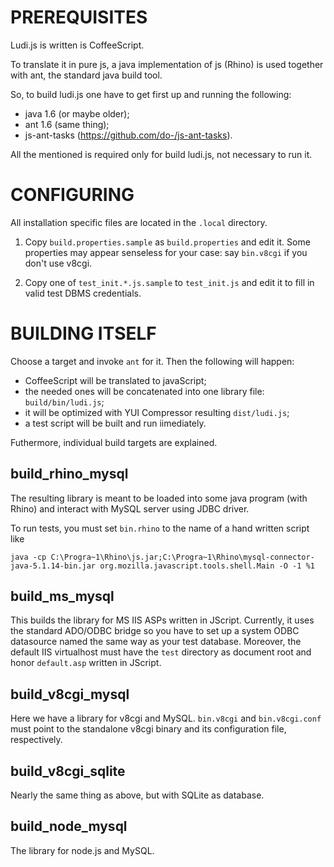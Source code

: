 PREREQUISITES
=============

Ludi.js is written is CoffeeScript.

To translate it in pure js, a java implementation of js (Rhino) is used
together with ant, the standard java build tool.

So, to build ludi.js one have to get first up and running the following:

* java 1.6 (or maybe older);
* ant 1.6 (same thing);
* js-ant-tasks (https://github.com/do-/js-ant-tasks).

All the mentioned is required only for build ludi.js, not necessary to run it.

CONFIGURING
===========

All installation specific files are located in the `.local` directory.

1. Copy `build.properties.sample` as `build.properties` and edit it. 
Some properties may appear senseless for your case: say `bin.v8cgi`
if you don't use v8cgi.

2. Copy one of `test_init.*.js.sample` to `test_init.js` and edit it
to fill in valid test DBMS credentials.

BUILDING ITSELF
===============

Choose a target and invoke `ant` for it. Then the following will happen:

* CoffeeScript will be translated to javaScript;
* the needed ones will be concatenated into one library file: `build/bin/ludi.js`;
* it will be optimized with YUI Compressor resulting `dist/ludi.js`;
* a test script will be built and run iimediately.

Futhermore, individual build targets are explained.

build_rhino_mysql
-----------------

The resulting library is meant to be loaded into some java program (with Rhino) and 
interact with MySQL server using JDBC driver.

To run tests, you must set `bin.rhino` to the name of a hand written script like

	java -cp C:\Progra~1\Rhino\js.jar;C:\Progra~1\Rhino\mysql-connector-java-5.1.14-bin.jar org.mozilla.javascript.tools.shell.Main -O -1 %1
	
build_ms_mysql
--------------

This builds the library for MS IIS ASPs written in JScript. Currently, it 
uses the standard ADO/ODBC bridge so you have to set up a system ODBC datasource
named the same way as your test database. Moreover, the default IIS virtualhost
must have the `test` directory as document root and honor `default.asp`
written in JScript.

build_v8cgi_mysql
-----------------

Here we have a library for v8cgi and MySQL. `bin.v8cgi` and `bin.v8cgi.conf`
must point to the standalone v8cgi binary and its configuration file, respectively.


build_v8cgi_sqlite
------------------

Nearly the same thing as above, but with SQLite as database.

build_node_mysql
----------------

The library for node.js and MySQL. 